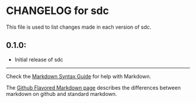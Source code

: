 # CHANGELOG for sdc

This file is used to list changes made in each version of sdc.

## 0.1.0:

* Initial release of sdc

- - -
Check the [Markdown Syntax Guide](http://daringfireball.net/projects/markdown/syntax) for help with Markdown.

The [Github Flavored Markdown page](http://github.github.com/github-flavored-markdown/) describes the differences between markdown on github and standard markdown.
